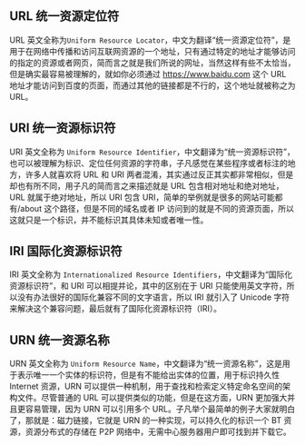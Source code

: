 ## URL 统一资源定位符
URL 英文全称为`Uniform Resource Locator`，中文为翻译“统一资源定位符”，是用于在网络中传播和访问互联网资源的一个地址，只有通过特定的地址才能够访问的指定的资源或者网页，简而言之就是我们所说的网址，当然这样有些不太恰当，但是确实最容易被理解的，就如你必须通过 https://www.baidu.com 这个 URL 地址才能访问到百度的页面，而通过其他的链接都是不行的，这个地址就被称之为 URL。

## URI 统一资源标识符
URI 英文全称为 `Uniform Resource Identifier`，中文翻译为“统一资源标识符”，也可以被理解为标识、定位任何资源的字符串，子凡感觉在某些程序或者标注的地方，许多人就喜欢将 URL 和 URI 两者混淆，其实通过反正其实都非常相似，但是却也有所不同，用子凡的简而言之来描述就是 URL 包含相对地址和绝对地址，URL 就属于绝对地址，所以 URI 包含 URI，简单的举例就是很多的网站可能都有/about 这个路径，但是不同的域名或者 IP 访问到的就是不同的资源页面，所以这就只是一个标识，并不能标识其具体未知或者唯一性。

## IRI 国际化资源标识符
IRI 英文全称为 `Internationalized Resource Identifiers`，中文翻译为“国际化资源标识符”，和 URI 可以相提并论，其中的区别在于 URI 只能使用英文字符，所以没有办法很好的国际化兼容不同的文字语言，所以 IRI 就引入了 Unicode 字符来解决这个兼容问题，最后就有了国际化资源标识符（IRI）。

## URN 统一资源名称
URN 英文全称为 `Uniform Resource Name`，中文翻译为“统一资源名称”，这是用于表示唯一一个实体的标识符，但是有不能给出实体的位置，用于标识持久性 Internet 资源，URN 可以提供一种机制，用于查找和检索定义特定命名空间的架构文件。尽管普通的 URL 可以提供类似的功能，但是在这方面，URN 更加强大并且更容易管理，因为 URN 可以引用多个 URL。子凡举个最简单的例子大家就明白了，那就是：磁力链接，它就是 URN 的一种实现，可以持久化的标识一个 BT 资源，资源分布式的存储在 P2P 网络中，无需中心服务器用户即可找到并下载它。

